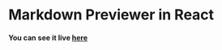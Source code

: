 # Markdown Previewer in React

#### You can see it live [here](https://deeeluxe.github.io/markdown-previewer-react/)